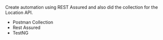 Create automation using REST Assured and also did the collection for the Location API. 


- Postman Collection
- Rest Assured 
- TestNG